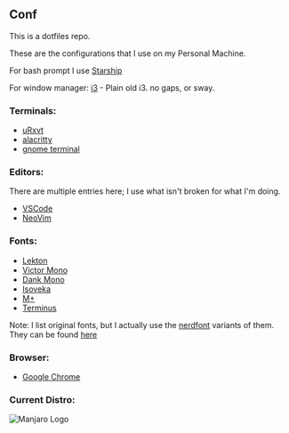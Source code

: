 ## Conf

This is a dotfiles repo.

These are the configurations that I use on my Personal Machine.

For bash prompt I use [Starship](https://starship.rs/)

For window manager: [i3](https://i3wm.org/) - Plain old i3. no gaps, or sway.

### Terminals: 
 * [uRxvt](http://software.schmorp.de/pkg/rxvt-unicode.html)
 * [alacritty](https://github.com/alacritty/alacritty)
 * [gnome terminal](https://help.gnome.org/users/gnome-terminal/stable/)

### Editors:
There are multiple entries here; I use what isn't broken for what I'm doing.
* [VSCode](https://code.visualstudio.com/)
* [NeoVim](https://neovim.io/)

### Fonts:
* [Lekton](https://fonts.google.com/specimen/Lekton?query=Lekton#standard-styles)
* [Victor Mono](https://rubjo.github.io/victor-mono/)
* [Dank Mono](https://dank.sh/)
* [Isoveka](https://github.com/be5invis/Iosevka)
* [M+](http://mplus-fonts.osdn.jp/about-en.html)
* [Terminus](http://terminus-font.sourceforge.net/)

Note: I list original fonts, but I actually use the [nerdfont](https://www.nerdfonts.com/#home) variants of them. They can be found [here](https://www.nerdfonts.com/font-downloads)

### Browser:
* [Google Chrome](https://www.google.com/chrome)

### Current Distro:
![Manjaro Logo](https://upload.wikimedia.org/wikipedia/commons/f/fd/Logo_manjaro.png)
